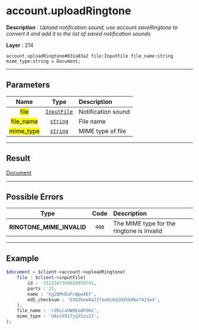 # account.uploadRingtone

**Description** : *Upload notification sound, use account\.saveRingtone to convert it and add it to the list of saved notification sounds*

**Layer** : 214

```tl
account.uploadRingtone#831a83a2 file:InputFile file_name:string mime_type:string = Document;
```

---

## Parameters

| Name | Type | Description |
| :---: | :---: | :--- |
| <mark>file</mark> | [`InputFile`](type/InputFile) | Notification sound |
| <mark>file_name</mark> | [`string`](type/string) | File name |
| <mark>mime_type</mark> | [`string`](type/string) | MIME type of file |

---

## Result

[Document](type/Document)

---

## Possible Errors

| Type | Code | Description |
| :---: | :---: | :--- |
| **RINGTONE_MIME_INVALID** | `400` | The MIME type for the ringtone is invalid |

---

## Example

```php
$document = $client->account->uploadRingtone(
	file : $client->inputFile(
		id : -3112167369028950741,
		parts : 15,
		name : 'kg2QMnDuFcWpwX6f',
		md5_checksum : 'b362bee8a21feedcbd20d5b0bef421e4',
	),
	file_name : 'rZRicaVW9EoAFOk2',
	mime_type : 'UAviX917jq35zs2J',
);
```